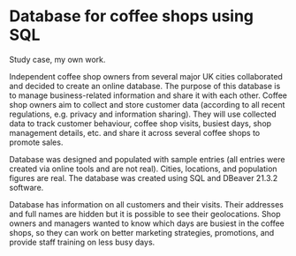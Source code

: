 # Database for coffee shops using SQL 
Study case, my own work.

Independent coffee shop owners from several major UK cities collaborated and decided to create an online database. The purpose of this database is to manage business-related information and share it with each other. Coffee shop owners aim to collect and store customer data (according to all recent regulations, e.g. privacy and information sharing). They will use collected data to track customer behaviour, coffee shop visits, busiest days, shop management details, etc. and share it across several coffee shops to promote sales.

Database was designed and populated with sample entries (all entries were created via online tools and are not real). Cities, locations, and population figures are real.  The database was created using SQL and DBeaver 21.3.2 software. 

Database has information on all customers and their visits. Their addresses and full names are hidden but it is possible to see their geolocations. Shop owners and managers wanted to know which days are busiest in the coffee shops, so they can work on better marketing strategies, promotions, and provide staff training on less busy days.

